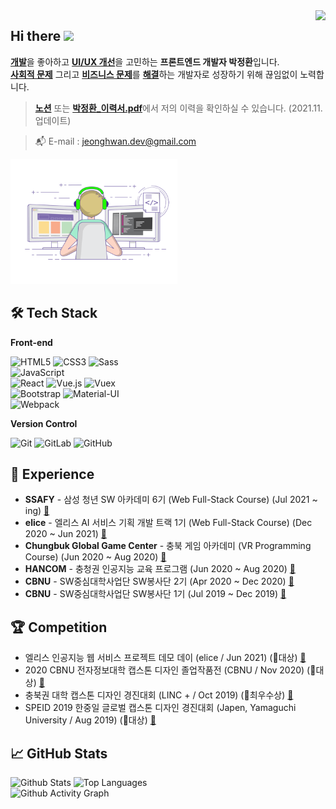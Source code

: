 <div align="right">
  <a href="https://hits.seeyoufarm.com">
    <img src="https://hits.seeyoufarm.com/api/count/incr/badge.svg?url=https%3A%2F%2Fgithub.com%2FJeongHwan-dev&count_bg=%23769CDD&title_bg=%238E8E8E&icon=github.svg&icon_color=%23E7E7E7&title=hits&edge_flat=false" align="right" />
  </a>
</div>

<h2>Hi there <img src="https://media.giphy.com/media/hvRJCLFzcasrR4ia7z/giphy.gif" width="25px" /></h2>

[**개발**](#)을 좋아하고 [**UI/UX 개선**](#)을 고민하는 **프론트엔드 개발자 박정환**입니다.  
[**사회적 문제**](#) 그리고 [**비즈니스 문제**](#)를 [**해결**](#)하는 개발자로 성장하기 위해 끊임없이 노력합니다.

> [**노션**](https://freezing-cobweb-11c.notion.site/8ded3e07719a4c0aba04d6d8d241ec9e) 또는 [**박정환\_이력서.pdf**](https://github.com/JeongHwan-dev/JeongHwan-dev/raw/main/files/%EB%B0%95%EC%A0%95%ED%99%98_%EC%9D%B4%EB%A0%A5%EC%84%9C.pdf)에서 저의 이력을 확인하실 수 있습니다. (2021.11. 업데이트)

> :mailbox_with_mail: E-mail : jeonghwan.dev@gmail.com

<img src="./img/coding.gif" alt="Coding" height="200px" />

## 🛠 Tech Stack

**Front-end**

![HTML5](https://img.shields.io/badge/-HTML5-E34F26?&style=flat-square&logo=html5&logoColor=white) ![CSS3](https://img.shields.io/badge/-CSS3-1572B6?&style=flat-square&logo=css3&logoColor=white) ![Sass](https://img.shields.io/badge/-Sass-CC6699?&style=flat-square&logo=sass&logoColor=white)  
![JavaScript](https://img.shields.io/badge/-JavaScript-F7DF1E?&style=flat-square&logo=javascript&logoColor=white)  
![React](https://img.shields.io/badge/-React-61DAFB?&style=flat-square&logo=react&logoColor=white) ![Vue.js](https://img.shields.io/badge/-Vue.js-4FC08D?&style=flat-square&logo=Vue.js&logoColor=white) ![Vuex](https://img.shields.io/badge/-Vuex-34495e?&style=flat-square&logo=Vue.js&logoColor=white)  
![Bootstrap](https://img.shields.io/badge/-Bootstrap-7952B3?&style=flat-square&logo=bootstrap&logoColor=white) ![Material-UI](https://img.shields.io/badge/-Material_UI-0081CB?&style=flat-square&logo=material-ui&logoColor=white)  
![Webpack](https://img.shields.io/badge/-Webpack-8DD6F9?&style=flat-square&logo=webpack&logoColor=white)

<!-- **Back-end**

![Node.js](https://img.shields.io/badge/-Node.js-339933?&style=flat-square&logo=Node.js&logoColor=white)   -->

**Version Control**

![Git](https://img.shields.io/badge/-Git-F05032?&style=flat-square&logo=git&logoColor=white) ![GitLab](https://img.shields.io/badge/-GitLab-FCA121?&style=flat-square&logo=gitLab&logoColor=white) ![GitHub](https://img.shields.io/badge/-GitHub-181717?&style=flat-square&logo=github&logoColor=white)

## 💫 Experience

- **SSAFY** - 삼성 청년 SW 아카데미 6기 (Web Full-Stack Course) (Jul 2021 ~ ing) [:link:](https://www.ssafy.com/ksp/jsp/swp/swpMain.jsp)
- **elice** - 엘리스 AI 서비스 기획 개발 트랙 1기 (Web Full-Stack Course) (Dec 2020 ~ Jun 2021) [:link:](https://elicetrack.oopy.io/1e3c9b9f-fcbe-4f22-8a17-416deb670dba)
- **Chungbuk Global Game Center** - 충북 게임 아카데미 (VR Programming Course) (Jun 2020 ~ Aug 2020) [:link:](https://portal.kocca.kr/portal/bbs/view/B0158919/1941162.do?menuNo=203296&categorys=1&subcate=0&cateCode=0)
- **HANCOM** - 충청권 인공지능 교육 프로그램 (Jun 2020 ~ Aug 2020) [:link:](http://cbist.or.kr/home/sub.do?mncd=117&mode=view&no=14209060&searchCondition=9&searchKeyword=%EC%B6%A9%EC%B2%AD%EA%B6%8C)
- **CBNU** - SW중심대학사업단 SW봉사단 2기 (Apr 2020 ~ Dec 2020) [:link:](http://www.cbiz.kr/news/articleView.html?idxno=19221)
- **CBNU** - SW중심대학사업단 SW봉사단 1기 (Jul 2019 ~ Dec 2019) [:link:](http://www.cbiz.kr/news/articleView.html?idxno=16944)

## :trophy: Competition

- 엘리스 인공지능 웹 서비스 프로젝트 데모 데이 (elice / Jun 2021) (🥇대상) [:link:](https://www.notion.so/1st-Racers-Demo-Day-bfb433fa22014d02813c30ac243fe883)
- 2020 CBNU 전자정보대학 캡스톤 디자인 졸업작품전 (CBNU / Nov 2020) (🥇대상) [:link:](https://blog.naver.com/cbnuece/222162092864)
- 충북권 대학 캡스톤 디자인 경진대회 (LINC + / Oct 2019) (🥈최우수상) [:link:](http://www.cbiz.kr/news/articleView.html?idxno=17479)
- SPEID 2019 한중일 글로벌 캡스톤 디자인 경진대회 (Japen, Yamaguchi University / Aug 2019) (🥇대상) [:link:](http://www.cbiz.kr/news/articleView.html?idxno=17077)

## :chart_with_upwards_trend: GitHub Stats

<p align="left">
  <img src="https://github-readme-stats.vercel.app/api?username=JeongHwan-dev&show_icons=true&count_private=true&theme=react&hide_border=true&bg_color=0d1017" alt="Github Stats" height="150px" />
  <img src="https://github-readme-stats.vercel.app/api/top-langs/?username=JeongHwan-dev&hide_border=true&layout=compact&theme=react&bg_color=0d1017" alt="Top Languages" height="150px" />
  <br />
  <img src="https://activity-graph.herokuapp.com/graph?username=JeongHwan-dev&theme=react-dark&hide_border=true" alt="Github Activity Graph" width="700px" />
</p>
